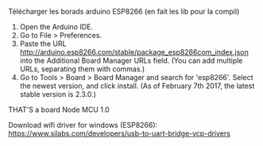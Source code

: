 Télécharger les borads arduino ESP8266 (en fait les lib pour la compil)
1. Open the Arduino IDE.
1. Go to File > Preferences.
1. Paste the URL http://arduino.esp8266.com/stable/package_esp8266com_index.json into the Additional Board Manager URLs field. (You can add multiple URLs, separating them with commas.)
1. Go to Tools > Board > Board Manager and search for 'esp8266'. Select the newest version, and click install. (As of February 7th 2017, the latest stable version is 2.3.0.)

THAT'S a board Node MCU 1.0

Download wifi driver for windows (ESP8266): 
https://www.silabs.com/developers/usb-to-uart-bridge-vcp-drivers
